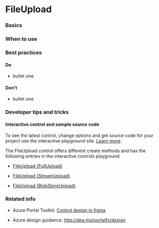 ﻿# FileUpload

 
<a name="basics"></a>
### Basics


<!-- TODO get an IMAGE to embed here -->

<!-- TODO get an SAMPLE CODE to embed here -->

 
<a name="when-to-use"></a>
### When to use


 
<a name="best-practices"></a>
### Best practices


<a name="best-practices-do"></a>
#### Do

* bullet one


<a name="best-practices-don-t"></a>
#### Don&#39;t

* bullet one



 
<a name="developer-tips-and-tricks"></a>
### Developer tips and tricks



<a name="developer-tips-and-tricks-interactive-control-and-sample-source-code"></a>
#### Interactive control and sample source code
To see the latest control, change options and get source code for your project use the interactive playground site.  [Learn more](./top-extensions-controls-playground.md).

The FileUpload control offers different create methods and has the following entries in the interactive controls playground

*  <a href="https://ms.portal.azure.com/?Microsoft_Azure_Playground=true#blade/Microsoft_Azure_Playground/ControlsIndexBlade/FileUpload_createFullUpload_Playground" target="_blank">FileUpload (FullUpload)</a>

*  <a href="https://ms.portal.azure.com/?Microsoft_Azure_Playground=true#blade/Microsoft_Azure_Playground/ControlsIndexBlade/FileUpload_createStreamUpload_Playground" target="_blank">FileUpload (StreamUpload)</a>

*  <a href="https://ms.portal.azure.com/?Microsoft_Azure_Playground=true#blade/Microsoft_Azure_Playground/ControlsIndexBlade/FileUpload_createBlobStoreUpload_Playground" target="_blank">FileUpload (BlobStoreUpload)</a>

 


 
<a name="related-info"></a>
### Related info

* Azure Portal Toolkit: <a href="https://www.figma.com/file/Bwn8rmUOYtnPRwA3JoQTBn/Azure-Portal-Toolkit?node-id=3546%3A1016" target="_blank">Control design in figma</a>

* Azure design guidance:  http://aka.ms/portalfx/design


